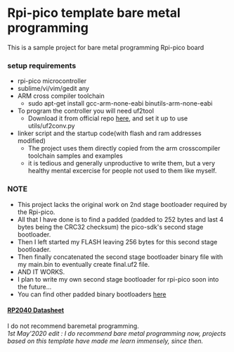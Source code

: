 # Rpi-pico template bare metal programming

This is a sample project for bare metal programming Rpi-pico board

### setup requirements

* rpi-pico microcontroller
* sublime/vi/vim/gedit any
* ARM cross compiler toolchain
  * sudo apt-get install gcc-arm-none-eabi binutils-arm-none-eabi
* To program the controller you will need uf2tool
  * Download it from official repo [here](https://github.com/microsoft/uf2/tree/master/utils), and set it up to use utils/uf2conv.py
* linker script and the startup code(with flash and ram addresses modified)
  * The project uses them directly copied from the arm crosscompiler toolchain samples and examples
  * it is tedious and generally unproductive to write them, but a very healthy mental excercise for people not used to them like myself.

### NOTE
 * This project lacks the original work on 2nd stage bootloader required by the Rpi-pico.
 * All that I have done is to find a padded (padded to 252 bytes and last 4 bytes being the CRC32 checksum) the pico-sdk's second stage bootloader.
 * Then I left started my FLASH leaving 256 bytes for this second stage bootloader.
 * Then finally concatenated the second stage bootloader binary file with my main.bin to eventually create final.uf2 file.
 * AND IT WORKS.
 * I plan to write my own second stage bootloader for rpi-pico soon into the future...
 * You can find other padded binary bootloaders [here](https://github.com/rp-rs/rp2040-boot2/blob/main/bin/)

#### [RP2040 Datasheet](https://datasheets.raspberrypi.com/rp2040/rp2040-datasheet.pdf)

I do not recommend baremetal programming.  
*1st May'2020 edit : I do recommend bare metal programming now, projects based on this template have made me learn immensely, since then.*
